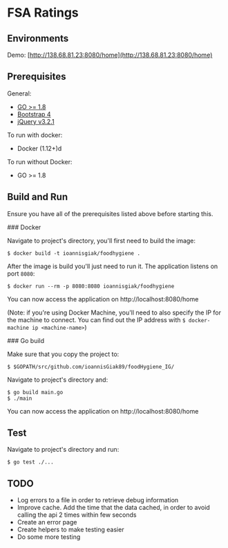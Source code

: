# FSA Ratings

## Environments

Demo: [http://138.68.81.23:8080/home](http://138.68.81.23:8080/home)

## Prerequisites

General:

* [GO >= 1.8](https://golang.org/doc/devel/release.html#go1.8)
* [Bootstrap 4](https://v4-alpha.getbootstrap.com/)
* [jQuery v3.2.1](https://jquery.com/)

To run with docker:

* Docker (1.12+)d

To run without Docker:

* GO >= 1.8

## Build and Run

Ensure you have all of the prerequisites listed above before starting this.

### Docker

Navigate to project's directory, you'll first need to build the image:

```
$ docker build -t ioannisgiak/foodhygiene .
```

After the image is build you'll just need to run it. The application listens on port `8080`:

```
$ docker run --rm -p 8080:8080 ioannisgiak/foodhygiene
```

You can now access the application on http://localhost:8080/home

(Note: if you're using Docker Machine, you'll need to also specify the IP for the machine to connect.
 You can find out the IP address with `$ docker-machine ip <machine-name>`)

### Go build

Make sure that you copy the project to:

```
$ $GOPATH/src/github.com/ioannisGiak89/foodHygiene_IG/
```

Navigate to project's directory and:

```
$ go build main.go
$ ./main
```

You can now access the application on http://localhost:8080/home

## Test

Navigate to project's directory and run:

```
$ go test ./...
```

## TODO

* Log errors to a file in order to retrieve debug information
* Improve cache. Add the time that the data cached, in order to avoid calling the api 2 times within few seconds
* Create an error page 
* Create helpers to make testing easier 
* Do some more testing

